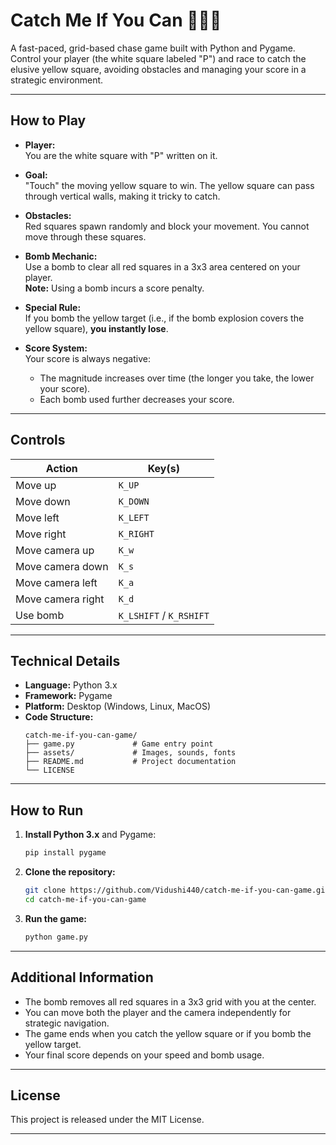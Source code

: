 # Catch Me If You Can 🥷🏻👀

A fast-paced, grid-based chase game built with Python and Pygame. Control your player (the white square labeled "P") and race to catch the elusive yellow square, avoiding obstacles and managing your score in a strategic environment.

---

## How to Play

- **Player:**  
  You are the white square with "P" written on it.

- **Goal:**  
  "Touch" the moving yellow square to win. The yellow square can pass through vertical walls, making it tricky to catch.

- **Obstacles:**  
  Red squares spawn randomly and block your movement. You cannot move through these squares.

- **Bomb Mechanic:**  
  Use a bomb to clear all red squares in a 3x3 area centered on your player.  
  **Note:** Using a bomb incurs a score penalty.

- **Special Rule:**  
  If you bomb the yellow target (i.e., if the bomb explosion covers the yellow square), **you instantly lose**.

- **Score System:**  
  Your score is always negative:
  - The magnitude increases over time (the longer you take, the lower your score).
  - Each bomb used further decreases your score.

---

## Controls

| Action                        | Key(s)            |
|-------------------------------|-------------------|
| Move up                       | `K_UP`            |
| Move down                     | `K_DOWN`          |
| Move left                     | `K_LEFT`          |
| Move right                    | `K_RIGHT`         |
| Move camera up                | `K_w`             |
| Move camera down              | `K_s`             |
| Move camera left              | `K_a`             |
| Move camera right             | `K_d`             |
| Use bomb                      | `K_LSHIFT` / `K_RSHIFT` |

---

## Technical Details

- **Language:** Python 3.x
- **Framework:** Pygame
- **Platform:** Desktop (Windows, Linux, MacOS)
- **Code Structure:**
  ```
  catch-me-if-you-can-game/
  ├── game.py             # Game entry point
  ├── assets/             # Images, sounds, fonts
  ├── README.md           # Project documentation
  └── LICENSE
  ```

---

## How to Run

1. **Install Python 3.x** and Pygame:
   ```bash
   pip install pygame
   ```

2. **Clone the repository:**
   ```bash
   git clone https://github.com/Vidushi440/catch-me-if-you-can-game.git
   cd catch-me-if-you-can-game
   ```

3. **Run the game:**
   ```bash
   python game.py
   ```

---

## Additional Information

- The bomb removes all red squares in a 3x3 grid with you at the center.
- You can move both the player and the camera independently for strategic navigation.
- The game ends when you catch the yellow square or if you bomb the yellow target.
- Your final score depends on your speed and bomb usage.

---

## License

This project is released under the MIT License.

---
